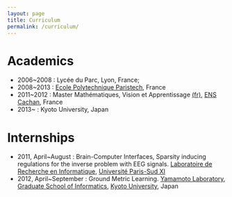 ```yaml
---
layout: page
title: Curriculum
permalink: /curriculum/
---
```

<div class="home">

<h1 class="page-heading">Academics</h1>
<p>
<ul>
<li>2006~2008 : Lycée du Parc, Lyon, France;</li>
<li>2008~2013 : <a href="http://www.polytechnique.edu/jsp/accueil.jsp?CODE=36392593&LANGUE=1" target="_blank">Ecole Polytechnique Paristech</a>, France</li>
<li>2011~2012 : Master Mathématiques, Vision et Apprentissage <a href="http://www.math.ens-cachan.fr/version-francaise/formations/master-mva/" target="_blank">(fr)</a>, <a href="http://www.ens-cachan.fr/version-anglaise/" target="_blank">ENS Cachan</a>, France</li>
<li>2013~ : Kyoto University, Japan</li>
</ul>
</p>
<h1 class="page-heading">Internships</h1>
<p>
<ul>
<li>2011, April~August : Brain-Computer Interfaces, Sparsity inducing regulations for the inverse problem with EEG signals. <a href="https://www.lri.fr/index_en.php?lang=EN" target="_blank">Laboratoire de Recherche en Informatique</a>, <a href="http://www.u-psud.fr/en/international.html" target="_blank">Université Paris-Sud XI</a></li>
<li>2012, April~September : Ground Metric Learning. <a href="http://www.iip.ist.i.kyoto-u.ac.jp/index-e.html" target="_blank">Yamamoto Laboratory</a>,
<a href="http://www.i.kyoto-u.ac.jp/en" target="_blank">Graduate School of Informatics</a>,
<a href="http://www.kyoto-u.ac.jp/en" target="_blank">Kyoto University</a>, Japan</li>
</ul>
</p>
        
</div>
